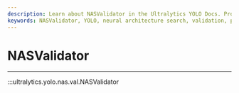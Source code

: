```yaml
---
description: Learn about NASValidator in the Ultralytics YOLO Docs. Properly validate YOLO neural architecture search results for optimal performance.
keywords: NASValidator, YOLO, neural architecture search, validation, performance, Ultralytics
---
```


# NASValidator
---
:::ultralytics.yolo.nas.val.NASValidator
<br><br>
